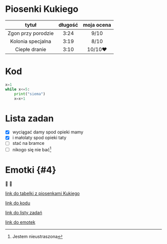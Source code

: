 
[^1]: Jestem nieustraszona

# Piosenki Kukiego

|tytuł|długość|moja ocena|
|:---:|:-----:|:--------:|
|Zgon przy porodzie|3:24|9/10|
|Kolonia specjalna|3:19|8/10|
|Ciepłe dranie|3:10|10/10:heart:|


# Kod

```py
x=1
while x<=5:
	print("siema")
	x=x+1
```

# Lista zadan

- [x] wyciągać damy spod opieki mamy
- [x] i małolaty spod opieki taty
- [ ] stać na bramce
- [ ] nikogo się nie bać[^1]

# Emotki {#4}

:japanese_ogre:
:japanese_goblin:

[link do tabelki z piosenkami Kukiego](#piosenki-kukiego)

[link do kodu](#kod)

[link do listy zadań](#lista-zadan)

[link do emotek](#emotki)
